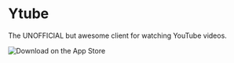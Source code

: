 Ytube
=====

The UNOFFICIAL but awesome client for watching YouTube videos.

![Download on the App Store](https://raw.github.com/MStumpp/Ytube/master/badge_ios.png)
